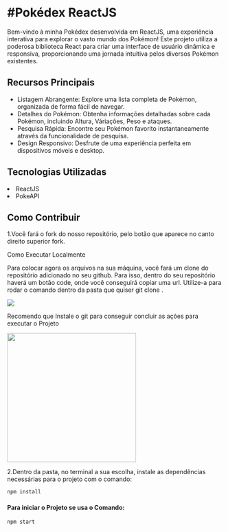 <h1>#Pokédex ReactJS </h1>

Bem-vindo à minha Pokédex desenvolvida em ReactJS, uma experiência interativa para explorar o vasto mundo dos Pokémon! Este projeto utiliza a poderosa biblioteca React para criar uma interface de usuário dinâmica e responsiva, proporcionando uma jornada intuitiva pelos diversos Pokémon existentes.

<h2>Recursos Principais</h2>
<ul>
<li>Listagem Abrangente: Explore uma lista completa de Pokémon, organizada de forma fácil de navegar.</li>
<li>Detalhes do Pokémon: Obtenha informações detalhadas sobre cada Pokémon, incluindo Altura, Váriações, Peso e ataques. </li>
<li>Pesquisa Rápida: Encontre seu Pokémon favorito instantaneamente através da funcionalidade de pesquisa. </li>
<li>Design Responsivo: Desfrute de uma experiência perfeita em dispositivos móveis e desktop. </li>
</ul>

<h2> Tecnologias Utilizadas </h2>
<li>ReactJS </li>
<li>PokeAPI </li>

<h2>Como Contribuir </h2>
<p>1.Você fará o fork do nosso repositório, pelo botão que aparece no canto direito superior fork.</p>


<p>Como Executar Localmente</p>
<p>Para colocar agora os arquivos na sua máquina, você fará um clone do repositório adicionado no seu github. Para isso, dentro do seu repositório haverá um botão code, onde você conseguirá copiar uma url. Utilize-a para rodar o comando dentro da pasta que quiser git clone <link copiado>. </p>

<img src='https://camo.githubusercontent.com/8b81cc75022bb54a4fff8cb6d0f18038f4b78e06f5d64c92360097ecd1f1dcd7/68747470733a2f2f6d656469612e646973636f72646170702e6e65742f6174746163686d656e74732f3831353539373930363632323032313633322f3835393036393032303234313236343635322f756e6b6e6f776e2e706e67' />

<p> Recomendo que Instale o git para conseguir concluir as ações para executar o Projeto</p>
<img src ='https://lh4.googleusercontent.com/GeLd48Xi5ALzN7m1Gc_CQWAP7UMhcbxAs9RAOSEn0MhJa5W7njyuWeJyhLAt6n1n3vm48XCm8Jy5a-ivDlonT9cwcK9UY451CxOAex8HKkxSXUUlRpPx4bhcLTIL1gTfb1p4qKcH' width="300" />

<p>2.Dentro da pasta, no terminal a sua escolha, instale as dependências necessárias para o projeto com o comando:</p>

 ```bash
npm install
```` 
<h4>Para iniciar o Projeto se usa o Comando:</h4>

 ```bash
npm start
```` 
